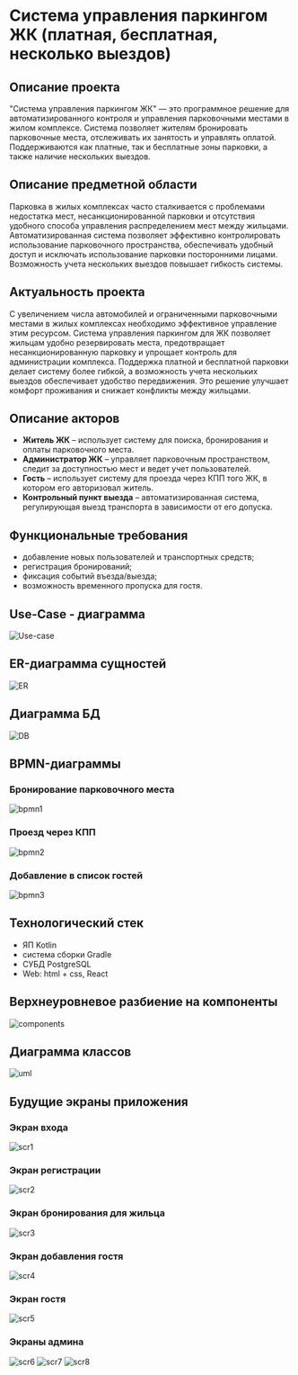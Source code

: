 

# Система управления паркингом ЖК (платная, бесплатная, несколько выездов)

## Описание проекта
"Система управления паркингом ЖК" — это программное решение для автоматизированного контроля и управления парковочными местами в жилом комплексе. Система позволяет жителям бронировать парковочные места, отслеживать их занятость и управлять оплатой. Поддерживаются как платные, так и бесплатные зоны парковки, а также наличие нескольких выездов.

## Описание предметной области
Парковка в жилых комплексах часто сталкивается с проблемами недостатка мест, несанкционированной парковки и отсутствия удобного способа управления распределением мест между жильцами. Автоматизированная система позволяет эффективно контролировать использование парковочного пространства, обеспечивать удобный доступ и исключать использование парковки посторонними лицами. Возможность учета нескольких выездов повышает гибкость системы.

## Актуальность проекта
С увеличением числа автомобилей и ограниченными парковочными местами в жилых комплексах необходимо эффективное управление этим ресурсом. Система управления паркингом для ЖК позволяет жильцам удобно резервировать места, предотвращает несанкционированную парковку и упрощает контроль для администрации комплекса. Поддержка платной и бесплатной парковки делает систему более гибкой, а возможность учета нескольких выездов обеспечивает удобство передвижения. Это решение улучшает комфорт проживания и снижает конфликты между жильцами.

## Описание акторов
- **Житель ЖК** – использует систему для поиска, бронирования и оплаты парковочного места.
- **Администратор ЖК** – управляет парковочным пространством, следит за доступностью мест и ведет учет пользователей.
- **Гость** – использует систему для проезда через КПП того ЖК, в котором его авторизовал житель.
- **Контрольный пункт выезда** – автоматизированная система, регулирующая выезд транспорта в зависимости от его допуска.

## Функциональные требования
- добавление новых пользователей и транспортных средств;
- регистрация бронирований;
- фиксация событий въезда/выезда;
- возможность временного пропуска для гостя.

## Use-Case - диаграмма

![Use-case](img/use-case.drawio.png)

## ER-диаграмма сущностей
![ER](img/ER.png)

## Диаграмма БД
![DB](img/ER-DB.png)

## BPMN-диаграммы
### Бронирование парковочного места
![bpmn1](img/image-1.png)

### Проезд через КПП
![bpmn2](img/image-2.png)

### Добавление в список гостей
![bpmn3](img/image-3.png)

## Технологический стек
- ЯП Kotlin
- система сборки Gradle
- СУБД PostgreSQL
- Web: html + css, React

## Верхнеуровневое разбиение на компоненты

![components](img/comps.png)

## Диаграмма классов

![uml](img/uml.png)

## Будущие экраны приложения

### Экран входа
![scr1](img/screen-1.jpg)

### Экран регистрации
![scr2](img/screen-2.png)

### Экран бронирования для жильца
![scr3](img/screen-3.jpg)

### Экран добавления гостя
![scr4](img/screen-4.jpg)

### Экран гостя
![scr5](img/screen-5.jpg)

### Экраны админа
![scr6](img/screen-6.png)
![scr7](img/screen-7.png)
![scr8](img/screen-8.png)